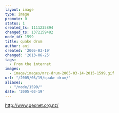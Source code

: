 ```yaml
---
layout: image
type: image
promote: 0
status: 1
created_ts: 1111235894
changed_ts: 1372159482
node_id: 1599
title: quake drum
author: anj
created: '2005-03-19'
changed: '2013-06-25'
tags:
  - From the internet
images:
  - image/images/mrz-drum-2005-03-14-2015-1599.gif
url: "/2005/03/19/quake-drum/"
aliases:
  - "/node/1599/"
date: '2005-03-19'
---
```

http://www.geonet.org.nz/
